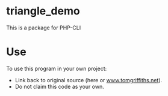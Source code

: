 # triangle_demo
This is a package for PHP-CLI

# Use
To use this program in your own project:
* Link back to original source (here or www.tomgriffiths.net).
* Do not claim this code as your own.
